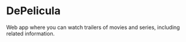 # DePelicula
Web app where you can watch trailers of movies and series, including related information.
